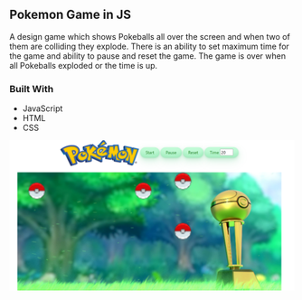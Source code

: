 
<!-- PROJECT LOGO -->
## Pokemon Game in JS
A design game which shows Pokeballs all over the screen and when two of them are colliding they explode.
There is an ability to set maximum time for the game and ability to pause and reset the game.
The game is over when all Pokeballs exploded or the time is up.

### Built With
* JavaScript
* HTML
* CSS

![Pokeball game](Images/PokeballGame.png)


